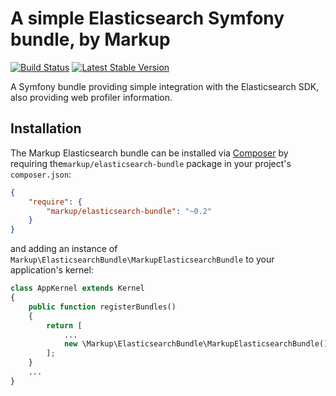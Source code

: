 # A simple Elasticsearch Symfony bundle, by Markup

[![Build Status](https://travis-ci.org/usemarkup/ElasticsearchBundle.svg)](https://travis-ci.org/usemarkup/ElasticsearchBundle)
[![Latest Stable Version](https://img.shields.io/packagist/v/markup/elasticsearch-bundle.svg)](https://packagist.org/packages/markup/elasticsearch-bundle)

A Symfony bundle providing simple integration with the Elasticsearch SDK, also providing web profiler information.

## Installation

The Markup Elasticsearch bundle can be installed via [Composer](http://getcomposer.org) by 
requiring the`markup/elasticsearch-bundle` package in your project's `composer.json`:

```json
{
    "require": {
        "markup/elasticsearch-bundle": "~0.2"
    }
}
```

and adding an instance of `Markup\ElasticsearchBundle\MarkupElasticsearchBundle` to your application's kernel:

```php
class AppKernel extends Kernel
{
    public function registerBundles()
    {
        return [
            ...
            new \Markup\ElasticsearchBundle\MarkupElasticsearchBundle(),
        ];
    }
    ...
}
```
